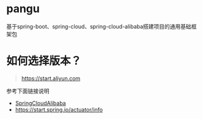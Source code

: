 # pangu
基于spring-boot、spring-cloud、spring-cloud-alibaba搭建项目的通用基础框架包

# 如何选择版本？
> https://start.aliyun.com
 
参考下面链接说明
* [SpringCloudAlibaba](https://github.com/alibaba/spring-cloud-alibaba/wiki/%E7%89%88%E6%9C%AC%E8%AF%B4%E6%98%8E)
* https://start.spring.io/actuator/info
